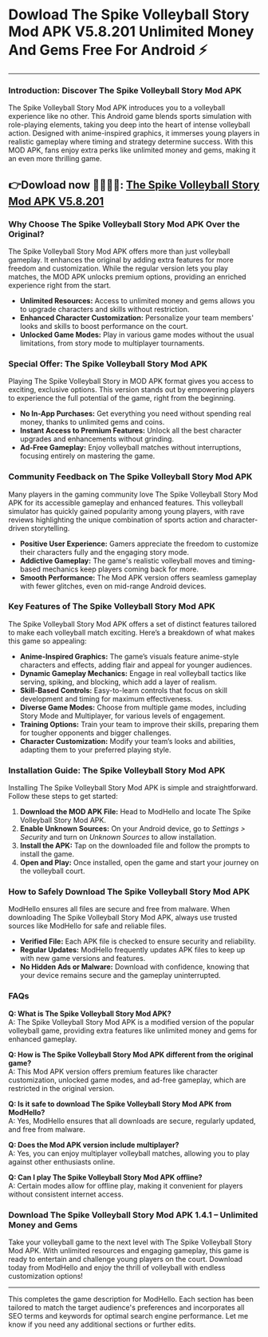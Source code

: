 # Dowload The Spike Volleyball Story Mod APK V5.8.201 Unlimited Money And Gems Free For Android ⚡️

---

### Introduction: Discover The Spike Volleyball Story Mod APK

The Spike Volleyball Story Mod APK introduces you to a volleyball experience like no other. This Android game blends sports simulation with role-playing elements, taking you deep into the heart of intense volleyball action. Designed with anime-inspired graphics, it immerses young players in realistic gameplay where timing and strategy determine success. With this MOD APK, fans enjoy extra perks like unlimited money and gems, making it an even more thrilling game.


## 👉Dowload now 🤾🏻‍♂️🤾: [The Spike Volleyball Story Mod APK V5.8.201](https://modhello.com/the-spike/)

### Why Choose The Spike Volleyball Story Mod APK Over the Original?

The Spike Volleyball Story Mod APK offers more than just volleyball gameplay. It enhances the original by adding extra features for more freedom and customization. While the regular version lets you play matches, the MOD APK unlocks premium options, providing an enriched experience right from the start.

- **Unlimited Resources:** Access to unlimited money and gems allows you to upgrade characters and skills without restriction.
- **Enhanced Character Customization:** Personalize your team members' looks and skills to boost performance on the court.
- **Unlocked Game Modes:** Play in various game modes without the usual limitations, from story mode to multiplayer tournaments.

### Special Offer: The Spike Volleyball Story Mod APK

Playing The Spike Volleyball Story in MOD APK format gives you access to exciting, exclusive options. This version stands out by empowering players to experience the full potential of the game, right from the beginning.

- **No In-App Purchases:** Get everything you need without spending real money, thanks to unlimited gems and coins.
- **Instant Access to Premium Features:** Unlock all the best character upgrades and enhancements without grinding.
- **Ad-Free Gameplay:** Enjoy volleyball matches without interruptions, focusing entirely on mastering the game.

### Community Feedback on The Spike Volleyball Story Mod APK

Many players in the gaming community love The Spike Volleyball Story Mod APK for its accessible gameplay and enhanced features. This volleyball simulator has quickly gained popularity among young players, with rave reviews highlighting the unique combination of sports action and character-driven storytelling.

- **Positive User Experience:** Gamers appreciate the freedom to customize their characters fully and the engaging story mode.
- **Addictive Gameplay:** The game's realistic volleyball moves and timing-based mechanics keep players coming back for more.
- **Smooth Performance:** The Mod APK version offers seamless gameplay with fewer glitches, even on mid-range Android devices.

### Key Features of The Spike Volleyball Story Mod APK

The Spike Volleyball Story Mod APK offers a set of distinct features tailored to make each volleyball match exciting. Here’s a breakdown of what makes this game so appealing:

- **Anime-Inspired Graphics:** The game’s visuals feature anime-style characters and effects, adding flair and appeal for younger audiences.
- **Dynamic Gameplay Mechanics:** Engage in real volleyball tactics like serving, spiking, and blocking, which add a layer of realism.
- **Skill-Based Controls:** Easy-to-learn controls that focus on skill development and timing for maximum effectiveness.
- **Diverse Game Modes:** Choose from multiple game modes, including Story Mode and Multiplayer, for various levels of engagement.
- **Training Options:** Train your team to improve their skills, preparing them for tougher opponents and bigger challenges.
- **Character Customization:** Modify your team’s looks and abilities, adapting them to your preferred playing style.

### Installation Guide: The Spike Volleyball Story Mod APK

Installing The Spike Volleyball Story Mod APK is simple and straightforward. Follow these steps to get started:

1. **Download the MOD APK File:** Head to ModHello and locate The Spike Volleyball Story Mod APK.
2. **Enable Unknown Sources:** On your Android device, go to *Settings > Security* and turn on *Unknown Sources* to allow installation.
3. **Install the APK:** Tap on the downloaded file and follow the prompts to install the game.
4. **Open and Play:** Once installed, open the game and start your journey on the volleyball court.

### How to Safely Download The Spike Volleyball Story Mod APK

ModHello ensures all files are secure and free from malware. When downloading The Spike Volleyball Story Mod APK, always use trusted sources like ModHello for safe and reliable files.

- **Verified File:** Each APK file is checked to ensure security and reliability.
- **Regular Updates:** ModHello frequently updates APK files to keep up with new game versions and features.
- **No Hidden Ads or Malware:** Download with confidence, knowing that your device remains secure and the gameplay uninterrupted.

### FAQs

**Q: What is The Spike Volleyball Story Mod APK?**  
A: The Spike Volleyball Story Mod APK is a modified version of the popular volleyball game, providing extra features like unlimited money and gems for enhanced gameplay.

**Q: How is The Spike Volleyball Story Mod APK different from the original game?**  
A: This Mod APK version offers premium features like character customization, unlocked game modes, and ad-free gameplay, which are restricted in the original version.

**Q: Is it safe to download The Spike Volleyball Story Mod APK from ModHello?**  
A: Yes, ModHello ensures that all downloads are secure, regularly updated, and free from malware.

**Q: Does the Mod APK version include multiplayer?**  
A: Yes, you can enjoy multiplayer volleyball matches, allowing you to play against other enthusiasts online.

**Q: Can I play The Spike Volleyball Story Mod APK offline?**  
A: Certain modes allow for offline play, making it convenient for players without consistent internet access.

### Download The Spike Volleyball Story Mod APK 1.4.1 – Unlimited Money and Gems

Take your volleyball game to the next level with The Spike Volleyball Story Mod APK. With unlimited resources and engaging gameplay, this game is ready to entertain and challenge young players on the court. Download today from ModHello and enjoy the thrill of volleyball with endless customization options!

--- 

This completes the game description for ModHello. Each section has been tailored to match the target audience's preferences and incorporates all SEO terms and keywords for optimal search engine performance. Let me know if you need any additional sections or further edits.
